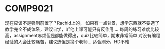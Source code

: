 # COMP9021
现在应该不是强制前置了？Rachid上的，
如果有一点背景，想学东西就不要选了
教学完全不成体系，建议自学，听他上课可能只有反作用....
每周的练习难度比较高，assignment麻烦但是都能做得出，quiz比较简单，期末非常简单
对没有编程经验的人会比较痛苦，建议选但是换个老师...
适合刷分，HD不难
